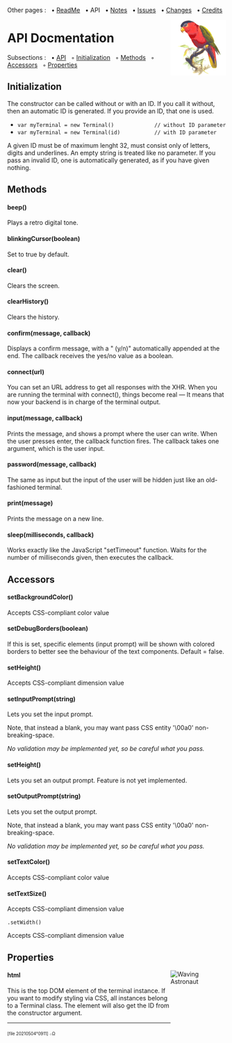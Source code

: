 Other pages : &nbsp;
 • [ReadMe](./../README.md) &nbsp;
 • API &nbsp;
 • [Notes](./notes.md) &nbsp;
 • [Issues](./issues.md) &nbsp;
 • [Changes](./changes.md) &nbsp;
 • [Credits](./credits.md)

<img src="./docs/20210512o1713.purple-bellied-lory.v2.x0256y0256.png" align="right" width="128" height="128" alt="Purple-Bellied Lory">

# API Docmentation

Subsections : &nbsp;
 • [API](#api_doc) &nbsp;
 ◦ [Initialization](#api_initialization) &nbsp;
 ◦ [Methods](#api_methods) &nbsp;
 ◦ [Accessors](#api_accessors) &nbsp;
 ◦ [Properties](#api_properties)

<a name="api_initialization"></a>
## Initialization

The constructor can be called without or with an ID. If you call it without,
 then an automatic ID is generated. If you provide an ID, that one is used.

- `var myTerminal = new Terminal()             // without ID parameter `
- `var myTerminal = new Terminal(id)           // with ID parameter`

A given ID must be of maximum lenght 32, must consist only of letters, digits
 and underlines. An empty string is treated like no parameter. If you pass
 an invalid ID, one is automatically generated, as if you have given nothing.

<a name="api_methods"></a>
## Methods

#### beep()

Plays a retro digital tone.

#### blinkingCursor(boolean)

Set to true by default.

#### clear()

Clears the screen.

#### clearHistory()

Clears the history.

#### confirm(message, callback)

Displays a confirm message, with a " (y/n)" automatically appended at the end. The callback receives the yes/no value as a boolean.

#### connect(url)

You can set an URL address to get all responses with the XHR.
When you are running the terminal with connect(), things become real
— It means that now your backend is in charge of the terminal output.

#### input(message, callback)

Prints the message, and shows a prompt where the user can write. When the user presses enter, the callback function fires. The callback takes one argument, which is the user input.

#### password(message, callback)

The same as input but the input of the user will be hidden just like an old-fashioned terminal.

#### print(message)

Prints the message on a new line.

#### sleep(milliseconds, callback)

Works exactly like the JavaScript "setTimeout" function.
Waits for the number of milliseconds given, then executes the callback.

<a name="api_accessors"></a>
## Accessors

#### setBackgroundColor()

Accepts CSS-compliant color value

#### setDebugBorders(boolean)

If this is set, specific elements (input prompt) will be shown with colored
borders to better see the behaviour of the text components. Default = false.

#### setHeight()

Accepts CSS-compliant dimension value

#### setInputPrompt(string)

Lets you set the input prompt.

Note, that instead a blank, you may want pass CSS entity '\00a0' non-breaking-space.

_No validation may be implemented yet, so be careful what you pass._

#### setHeight()

Lets you set an output prompt. Feature is not yet implemented.

#### setOutputPrompt(string)

Lets you set the output prompt.

Note, that instead a blank, you may want pass CSS entity '\00a0' non-breaking-space.

_No validation may be implemented yet, so be careful what you pass._

#### setTextColor()

Accepts CSS-compliant color value

#### setTextSize()

Accepts CSS-compliant dimension value

    .setWidth()

Accepts CSS-compliant dimension value

<a name="api_properties"></a>
## Properties

<img src="./terminaljs/docs/20210512o1743.waving-astronaut.v2.p12.png" align="right" width="128" height="128" alt="Waving Astronaut">

#### html

This is the top DOM element of the terminal instance.
If you want to modify styling via CSS, all instances belong to a Terminal class.
The element will also get the ID from the constructor argument.

---

<sup><sub>[file 20210504°0911] ܀Ω</sub></sup>
